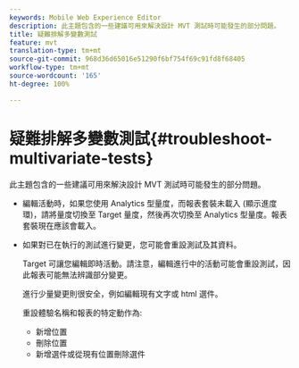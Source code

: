```yaml
---
keywords: Mobile Web Experience Editor
description: 此主題包含的一些建議可用來解決設計 MVT 測試時可能發生的部分問題。
title: 疑難排解多變數測試
feature: mvt
translation-type: tm+mt
source-git-commit: 968d36d65016e51290f6bf754f69c91fd8f68405
workflow-type: tm+mt
source-wordcount: '165'
ht-degree: 100%

---
```



# 疑難排解多變數測試{#troubleshoot-multivariate-tests}

此主題包含的一些建議可用來解決設計 MVT 測試時可能發生的部分問題。

* 編輯活動時，如果您使用 Analytics 型量度，而報表套裝未載入 (顯示進度環)，請將量度切換至 Target 量度，然後再次切換至 Analytics 型量度。報表套裝現在應該會載入。
* 如果對已在執行的測試進行變更，您可能會重設測試及其資料。

   Target 可讓您編輯即時活動。請注意，編輯進行中的活動可能會重設測試，因此報表可能無法辨識部分變更。

   進行少量變更則很安全，例如編輯現有文字或 html 選件。

   重設體驗名稱和報表的特定動作為:

   * 新增位置
   * 刪除位置
   * 新增選件或從現有位置刪除選件


